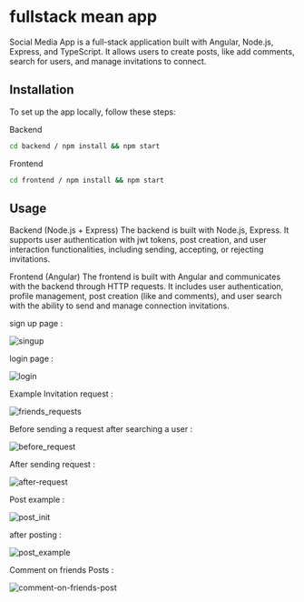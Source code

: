 # fullstack mean app

Social Media App is a full-stack application built with Angular, Node.js, Express, and TypeScript. It allows users to create posts, like add comments, search for users, and manage invitations to connect.

## Installation

To set up the app locally, follow these steps:

Backend
```bash
cd backend / npm install && npm start
```
Frontend
```bash
cd frontend / npm install && npm start
```

## Usage

Backend (Node.js + Express)
The backend is built with Node.js, Express. It supports user authentication with jwt tokens, post creation, and user interaction functionalities, including sending, accepting, or rejecting invitations.

Frontend (Angular)
The frontend is built with Angular and communicates with the backend through HTTP requests. It includes user authentication, profile management, post creation (like and comments), and user search with the ability to send and manage connection invitations.

sign up page : 

![singup](https://github.com/user-attachments/assets/ae01586e-3db8-49c2-9a06-1c96a3b4ba3d)



login page : 

![login](https://github.com/user-attachments/assets/59181a6e-3685-4462-934f-ebde4be26f1c)


Example Invitation request : 


![friends_requests](https://github.com/user-attachments/assets/a863233d-acec-425d-a357-b3d9ec60f5a0)


Before sending a request after searching a user : 


![before_request](https://github.com/user-attachments/assets/313923e0-cf1e-4303-9002-900b28f21664)



After sending request : 


![after-request](https://github.com/user-attachments/assets/07b73415-44e3-4fa8-aea0-f1e97df514f3)


Post example : 

![post_init](https://github.com/user-attachments/assets/1cae787d-3488-4f09-a2c3-20db57b19237)

after posting : 


![post_example](https://github.com/user-attachments/assets/08e942db-85f5-4557-87ad-2d0a2e656eb0)


Comment on friends Posts : 


![comment-on-friends-post](https://github.com/user-attachments/assets/a92d68e9-10b9-4862-831b-6e223f4914e1)

